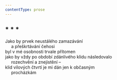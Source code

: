 ```yaml
---
contentType: prose
---
```


## \* \* \*

Jako by prvek neustálého zamazávání  
     a přeškrtávání čehosi  
byl v mé osobnosti trvale přítomen  
jako by vždy po období zdánlivého klidu následovalo  
     rozechvění a znejistění –  
klid vilových čtvrtí je mi dán jen k občasným  
     procházkám
